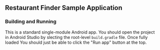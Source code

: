 ## Restaurant Finder Sample Application

### Building and Running

This is a standard single-module Android app. You should open the project in Android Studio by slecting the root-level `build.gradle` file. Once fully loaded You should just be able to click the "Run app" button at the top.
